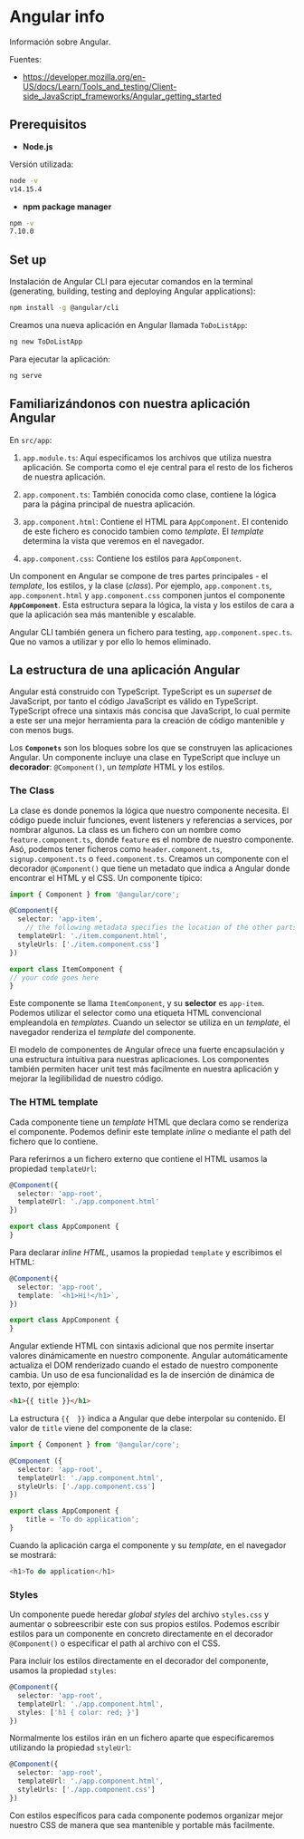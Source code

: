 # Angular info

Información sobre Angular. 

Fuentes:

* https://developer.mozilla.org/en-US/docs/Learn/Tools_and_testing/Client-side_JavaScript_frameworks/Angular_getting_started

## Prerequisitos

* **Node.js**

Versión utilizada:

```bash
node -v
v14.15.4
```

* **npm package manager**

```bash
npm -v
7.10.0
```

## Set up

Instalación de Angular CLI para ejecutar comandos en la terminal (generating, building, testing and deploying Angular applications):

```bash
npm install -g @angular/cli
```

Creamos una nueva aplicación en Angular llamada `ToDoListApp`:

```bash
ng new ToDoListApp
```

Para ejecutar la aplicación:

```bash
ng serve
```

## Familiarizándonos con nuestra aplicación Angular

En `src/app`:

1. `app.module.ts`: Aquí especificamos los archivos que utiliza nuestra aplicación. Se comporta como el eje central para el resto de los ficheros de nuestra aplicación. 

2. `app.component.ts`: También conocida como clase, contiene la lógica para la página principal de nuestra aplicación. 

3. `app.component.html`: Contiene el HTML para `AppComponent`. El contenido de este fichero es conocido tambien como _template_. El _template_ determina la vista que veremos en el navegador. 

4. `app.component.css`: Contiene los estilos para `AppComponent`.

Un component en Angular se compone de tres partes principales - el _template_, los estilos, y la clase (_class_). Por ejemplo, `app.component.ts`, `app.component.html` y `app.component.css` componen juntos el componente **`AppComponent`**. Esta estructura separa la lógica, la vista y los estilos de cara a que la aplicación sea más mantenible y escalable. 

Angular CLI también genera un fichero para testing, `app.component.spec.ts`. Que no vamos a utilizar y por ello lo hemos eliminado. 

## La estructura de una aplicación Angular

Angular está construido con TypeScript. TypeScript es un _superset_ de JavaScript, por tanto el código JavaScript es válido en TypeScript. TypeScript ofrece una sintaxis más concisa que JavaScript, lo cual permite a este ser una mejor herramienta para la creación de código mantenible y con menos bugs. 

Los **`Componets`** son los bloques sobre los que se construyen las aplicaciones Angular. Un componente incluye una clase en TypeScript que incluye un **decorador**: `@Component()`, un _template_ HTML y los estilos. 

### **The Class**

La clase es donde ponemos la lógica que nuestro componente necesita. El código puede incluir funciones, event listeners y referencias a services, por nombrar algunos. La class es un fichero con un nombre como `feature.component.ts`, donde `feature` es el nombre de nuestro componente. Asó, podemos tener ficheros como `header.component.ts`, `signup.component.ts` o `feed.component.ts`. Creamos un componente con el decorador `@Component()` que tiene un metadato que indica a Angular donde encontrar el HTML y el CSS. Un componente típico:

```TypeScript
import { Component } from '@angular/core';

@Component({
  selector: 'app-item',
    // the following metadata specifies the location of the other parts of the component
  templateUrl: './item.component.html',
  styleUrls: ['./item.component.css']
})

export class ItemComponent {
// your code goes here
}
```

Este componente se llama `ItemComponent`, y su **selector** es `app-item`. Podemos utilizar el selector como una etiqueta HTML convencional empleandola en _templates_. Cuando un selector se utiliza en un _template_, el navegador renderiza el _template_ del componente. 

El modelo de componentes de Angular ofrece una fuerte encapsulación y una estructura intuitiva para nuestras aplicaciones. Los componentes también permiten hacer unit test más facilmente en nuestra aplicación y mejorar la legilibilidad de nuestro código. 

### The HTML template

Cada componente tiene un _template_ HTML que declara como se renderiza el componente. Podemos definir este template _inline_ o mediante el path del fichero que lo contiene.

Para referirnos a un fichero externo que contiene el HTML usamos la propiedad `templateUrl`:

```TypeScript
@Component({
  selector: 'app-root',
  templateUrl: './app.component.html'
})

export class AppComponent {
}
```

Para declarar _inline HTML_, usamos la propiedad `template` y escribimos el HTML:

```TypeScript
@Component({
  selector: 'app-root',
  template: `<h1>Hi!</h1>`,
})

export class AppComponent {
}
```

Angular extiende HTML con sintaxis adicional que nos permite insertar valores dinámicamente en nuestro componente. Angular automáticamente actualiza el DOM renderizado cuando el estado de nuestro componente cambia. Un uso de esa funcionalidad es la de inserción de dinámica de texto, por ejemplo:

```html
<h1>{{ title }}</h1>
```

La estructura `{{  }}` indica a Angular que debe interpolar su contenido. El valor de `title` viene del componente de la clase:

```TypeScript
import { Component } from '@angular/core';

@Component ({
  selector: 'app-root',
  templateUrl: './app.component.html',
  styleUrls: ['./app.component.css']
})

export class AppComponent {
    title = 'To do application';
}
```

Cuando la aplicación carga el componente y su _template_, en el navegador se mostrará:

```TypeScript
<h1>To do application</h1>
```

### Styles

Un componente puede heredar _global styles_ del archivo `styles.css` y aumentar o sobreescribir este con sus propios estilos. Podemos escribir estilos para un componente en concreto directamente en el decorador `@Component()` o especificar el path al archivo con el CSS.

Para incluir los estilos directamente en el decorador del componente, usamos la propiedad `styles`:

```TypeScript
@Component({
  selector: 'app-root',
  templateUrl: './app.component.html',
  styles: ['h1 { color: red; }']
})
```

Normalmente los estilos irán en un fichero aparte que especificaremos utilizando la propiedad `styleUrl`:

```TypeScript
@Component({
  selector: 'app-root',
  templateUrl: './app.component.html',
  styleUrls: ['./app.component.css']
})
```

Con estilos específicos para cada componente podemos organizar mejor nuestro CSS de manera que sea mantenible y portable más facilmente. 

